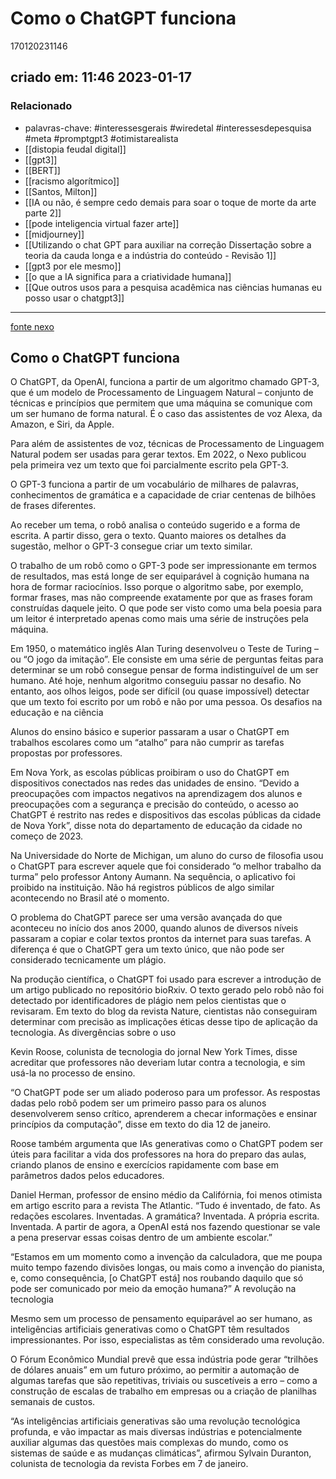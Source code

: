 # Como o ChatGPT funciona
170120231146
## criado em: 11:46 2023-01-17

### Relacionado

- palavras-chave: #interessesgerais  #wiredetal  #interessesdepesquisa #meta #promptgpt3  #otimistarealista 
- [[distopia feudal digital]]
- [[gpt3]]
- [[BERT]]
- [[racismo algorítmico]]
- [[Santos, Milton]]
- [[IA ou não, é sempre cedo demais para soar o toque de morte da arte parte 2]]
- [[pode inteligencia virtual fazer arte]]
- [[midjourney]]
- [[Utilizando o chat GPT para auxiliar na correção Dissertação sobre a teoria da cauda longa e a indústria do conteúdo - Revisão 1]]
- [[gpt3 por ele mesmo]]
- [[o que a IA significa para a criatividade humana]]
- [[Que outros usos para a pesquisa acadêmica nas ciências humanas eu posso usar o chatgpt3]]
---
[fonte nexo](https://www.nexojornal.com.br/expresso/2023/01/16/Os-desafios-do-ChatGPT-rob%C3%B4-usado-para-trabalhos-acad%C3%AAmicos?position-home-esquerda=1)

## Como o ChatGPT funciona

O ChatGPT, da OpenAI, funciona a partir de um algoritmo chamado GPT-3, que é um modelo de Processamento de Linguagem Natural – conjunto de técnicas e princípios que permitem que uma máquina se comunique com um ser humano de forma natural. É o caso das assistentes de voz Alexa, da Amazon, e Siri, da Apple.

Para além de assistentes de voz, técnicas de Processamento de Linguagem Natural podem ser usadas para gerar textos. Em 2022, o Nexo publicou pela primeira vez um texto que foi parcialmente escrito pela GPT-3.

O GPT-3 funciona a partir de um vocabulário de milhares de palavras, conhecimentos de gramática e a capacidade de criar centenas de bilhões de frases diferentes.

Ao receber um tema, o robô analisa o conteúdo sugerido e a forma de escrita. A partir disso, gera o texto. Quanto maiores os detalhes da sugestão, melhor o GPT-3 consegue criar um texto similar.

O trabalho de um robô como o GPT-3 pode ser impressionante em termos de resultados, mas está longe de ser equiparável à cognição humana na hora de formar raciocínios. Isso porque o algoritmo sabe, por exemplo, formar frases, mas não compreende exatamente por que as frases foram construídas daquele jeito. O que pode ser visto como uma bela poesia para um leitor é interpretado apenas como mais uma série de instruções pela máquina.

Em 1950, o matemático inglês Alan Turing desenvolveu o Teste de Turing – ou “O jogo da imitação”. Ele consiste em uma série de perguntas feitas para determinar se um robô consegue pensar de forma indistinguível de um ser humano. Até hoje, nenhum algoritmo conseguiu passar no desafio. No entanto, aos olhos leigos, pode ser difícil (ou quase impossível) detectar que um texto foi escrito por um robô e não por uma pessoa.
Os desafios na educação e na ciência

Alunos do ensino básico e superior passaram a usar o ChatGPT em trabalhos escolares como um “atalho” para não cumprir as tarefas propostas por professores.

Em Nova York, as escolas públicas proibiram o uso do ChatGPT em dispositivos conectados nas redes das unidades de ensino. “Devido a preocupações com impactos negativos na aprendizagem dos alunos e preocupações com a segurança e precisão do conteúdo, o acesso ao ChatGPT é restrito nas redes e dispositivos das escolas públicas da cidade de Nova York”, disse nota do departamento de educação da cidade no começo de 2023.

Na Universidade do Norte de Michigan, um aluno do curso de filosofia usou o ChatGPT para escrever aquele que foi considerado “o melhor trabalho da turma” pelo professor Antony Aumann. Na sequência, o aplicativo foi proibido na instituição. Não há registros públicos de algo similar acontecendo no Brasil até o momento.

O problema do ChatGPT parece ser uma versão avançada do que aconteceu no início dos anos 2000, quando alunos de diversos níveis passaram a copiar e colar textos prontos da internet para suas tarefas. A diferença é que o ChatGPT gera um texto único, que não pode ser considerado tecnicamente um plágio.

Na produção científica, o ChatGPT foi usado para escrever a introdução de um artigo publicado no repositório bioRxiv. O texto gerado pelo robô não foi detectado por identificadores de plágio nem pelos cientistas que o revisaram. Em texto do blog da revista Nature, cientistas não conseguiram determinar com precisão as implicações éticas desse tipo de aplicação da tecnologia.
As divergências sobre o uso

Kevin Roose, colunista de tecnologia do jornal New York Times, disse acreditar que professores não deveriam lutar contra a tecnologia, e sim usá-la no processo de ensino.

“O ChatGPT pode ser um aliado poderoso para um professor. As respostas dadas pelo robô podem ser um primeiro passo para os alunos desenvolverem senso crítico, aprenderem a checar informações e ensinar princípios da computação”, disse em texto do dia 12 de janeiro.

Roose também argumenta que IAs generativas como o ChatGPT podem ser úteis para facilitar a vida dos professores na hora do preparo das aulas, criando planos de ensino e exercícios rapidamente com base em parâmetros dados pelos educadores.

Daniel Herman, professor de ensino médio da Califórnia, foi menos otimista em artigo escrito para a revista The Atlantic. “Tudo é inventado, de fato. As redações escolares. Inventadas. A gramática? Inventada. A própria escrita. Inventada. A partir de agora, a OpenAI está nos fazendo questionar se vale a pena preservar essas coisas dentro de um ambiente escolar.”

“Estamos em um momento como a invenção da calculadora, que me poupa muito tempo fazendo divisões longas, ou mais como a invenção do pianista, e, como consequência, [o ChatGPT está] nos roubando daquilo que só pode ser comunicado por meio da emoção humana?”
A revolução na tecnologia

Mesmo sem um processo de pensamento equiparável ao ser humano, as inteligências artificiais generativas como o ChatGPT têm resultados impressionantes. Por isso, especialistas as têm considerado uma revolução.

O Fórum Econômico Mundial prevê que essa indústria pode gerar “trilhões de dólares anuais” em um futuro próximo, ao permitir a automação de algumas tarefas que são repetitivas, triviais ou suscetíveis a erro – como a construção de escalas de trabalho em empresas ou a criação de planilhas semanais de custos.

“As inteligências artificiais generativas são uma revolução tecnológica profunda, e vão impactar as mais diversas indústrias e potencialmente auxiliar algumas das questões mais complexas do mundo, como os sistemas de saúde e as mudanças climáticas”, afirmou Sylvain Duranton, colunista de tecnologia da revista Forbes em 7 de janeiro. 
